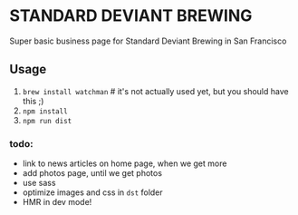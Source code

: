 # STANDARD DEVIANT BREWING

Super basic business page for Standard Deviant Brewing in San Francisco

## Usage
1. `brew install watchman`  # it's not actually used yet, but you should have this ;)
2. `npm install`
3. `npm run dist`

### todo:
- link to news articles on home page, when we get more
- add photos page, until we get photos
- use sass
- optimize images and css in `dst` folder
- HMR in dev mode!
